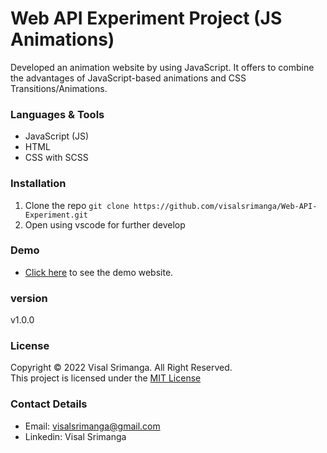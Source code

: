 # Web API Experiment Project (JS Animations)

Developed an animation website by using JavaScript. It offers to
combine the advantages of JavaScript-based animations and CSS
Transitions/Animations.

### Languages & Tools
* JavaScript (JS)
* HTML
* CSS with SCSS

### Installation

1. Clone the repo `git clone https://github.com/visalsrimanga/Web-API-Experiment.git`
2. Open using vscode for further develop

### Demo

* [Click here](https://visalsrimanga.github.io/Web-API-Experiment/) to see the demo website.

### version
v1.0.0

### License
Copyright &copy; 2022 Visal Srimanga. All Right Reserved.<br>
This project is licensed under the [MIT License](LICENSE.txt)

### Contact Details

* Email: visalsrimanga@gmail.com
* Linkedin: Visal Srimanga
